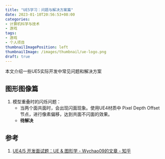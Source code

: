 ```yaml
---
title: "UE5学习：问题与解决方案篇"
date: 2023-01-10T20:56:53+08:00
categories:
- 计算机科学与技术
- 游戏
tags:
- 游戏
- 个人项目
thumbnailImagePosition: left
thumbnailImage: /images/thumbnail/ue-logo.png
draft: true
---
```

本文介绍一些UE5实际开发中常见问题和解决方案
<!--more-->
## 图形图像篇
1. 模型重叠时的闪烁问题：
    - 当两个面共面时，会出现闪面现象。使用UE4材质中 Pixel Depth Offset 节点，进行像素偏移，达到共面不闪面的效果。
    - **待解决**
    

## 参考
1. [UE4/5 开发面试题：UE & 图形学 - Wychao09的文章 - 知乎](https://zhuanlan.zhihu.com/p/579078025)